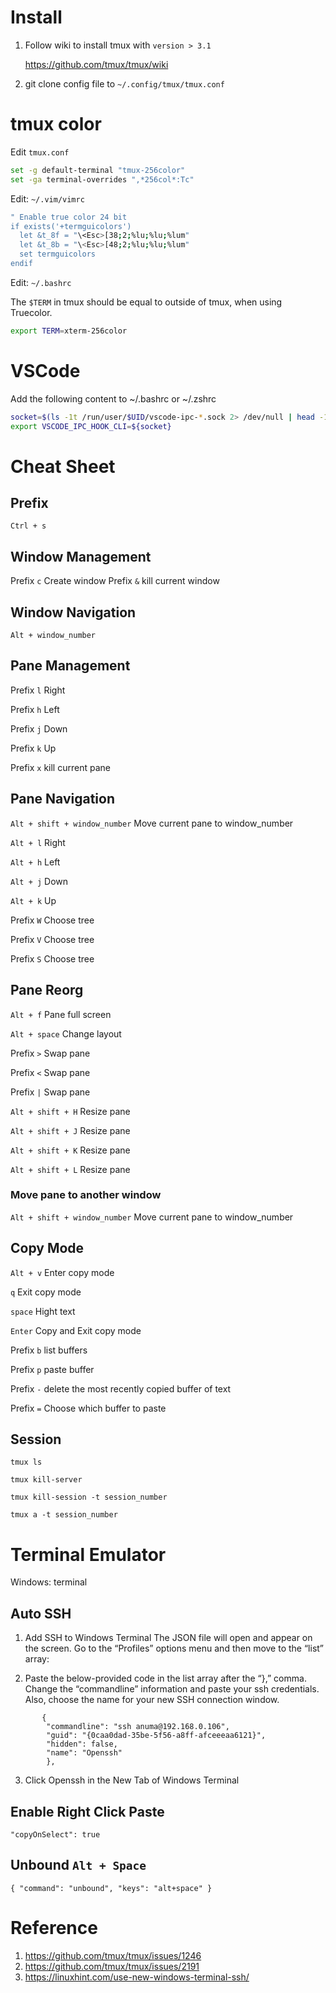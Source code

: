 # Install
1. Follow wiki to install tmux with `version > 3.1 `
 
   https://github.com/tmux/tmux/wiki

2. git clone config file to `~/.config/tmux/tmux.conf` 

# tmux color
Edit `tmux.conf`

```bash
set -g default-terminal "tmux-256color"
set -ga terminal-overrides ",*256col*:Tc"
```
Edit: `~/.vim/vimrc`

```bash
" Enable true color 24 bit
if exists('+termguicolors')
  let &t_8f = "\<Esc>[38;2;%lu;%lu;%lum"
  let &t_8b = "\<Esc>[48;2;%lu;%lu;%lum"
  set termguicolors
endif
```
Edit: `~/.bashrc`

The `$TERM` in tmux should be equal to outside of tmux, when using Truecolor.
```bash
export TERM=xterm-256color
```
# VSCode

Add the following content to ~/.bashrc or ~/.zshrc

```bash
socket=$(ls -1t /run/user/$UID/vscode-ipc-*.sock 2> /dev/null | head -1)
export VSCODE_IPC_HOOK_CLI=${socket}
```

# Cheat Sheet

## Prefix
`Ctrl + s`

## Window Management
Prefix `c` Create window
Prefix `&` kill current window

## Window Navigation
`Alt + window_number`

## Pane Management
Prefix `l` Right

Prefix `h` Left

Prefix `j` Down

Prefix `k` Up

Prefix `x` kill current pane

## Pane Navigation
`Alt + shift + window_number` Move current pane to window_number

`Alt + l` Right

`Alt + h` Left

`Alt + j` Down

`Alt + k` Up

Prefix `W` Choose tree

Prefix `V` Choose tree

Prefix `S` Choose tree

## Pane Reorg 
`Alt + f` Pane full screen

`Alt + space` Change layout

Prefix `>` Swap pane

Prefix `<` Swap pane

Prefix `|` Swap pane

`Alt + shift + H` Resize pane

`Alt + shift + J` Resize pane

`Alt + shift + K` Resize pane

`Alt + shift + L` Resize pane

### Move pane to another window
`Alt + shift + window_number` Move current pane to window_number

## Copy Mode
`Alt + v`  Enter copy mode

`q`        Exit copy mode

`space`    Hight text

`Enter`    Copy and Exit copy mode

Prefix `b` list buffers

Prefix `p` paste buffer

Prefix `-` delete the most recently copied buffer of text

Prefix `=` Choose which buffer to paste

## Session
`tmux ls`

`tmux kill-server`

`tmux kill-session -t session_number`

`tmux a -t session_number`

# Terminal Emulator
Windows: terminal

## Auto SSH
1. Add SSH to Windows Terminal
The JSON file will open and appear on the screen. Go to the “Profiles” options menu and then move to the “list” array:

2. Paste the below-provided code in the list array after the “},” comma. Change the “commandline” information and paste your ssh credentials. Also, choose the name for your new SSH connection window.

```
       {
        "commandline": "ssh anuma@192.168.0.106",
        "guid": "{0caa0dad-35be-5f56-a8ff-afceeeaa6121}",
        "hidden": false,
        "name": "Openssh"
        },
```

3. Click Openssh in the New Tab of Windows Terminal

## Enable Right Click Paste
```
"copyOnSelect": true
```

## Unbound `Alt + Space`
```
{ "command": "unbound", "keys": "alt+space" }
```

# Reference
1. https://github.com/tmux/tmux/issues/1246
2. https://github.com/tmux/tmux/issues/2191
3. https://linuxhint.com/use-new-windows-terminal-ssh/
